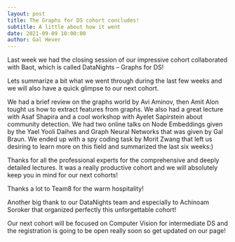 ```yaml
---
layout: post
title: The Graphs for DS cohort concludes! 
subtitle: A little about how it went 
date: 2021-09-09 10:00:00
author: Gal Hever
---
```


Last week we had the closing session of our impressive cohort collaborated with Baot, which is called DataNights – Graphs for DS!

Lets summarize a bit what we went through during the last few weeks and we will also have a quick glimpse to our next cohort.

We had a brief review on the graphs world by Avi Aminov, then Amit Alon tought us how to extract features from graphs. We also had a great lecture with Asaf Shapira and a cool workshop with Ayelet Sapirstein about community detection. We had two online talks on Node Embeddings given by the Yael Yooli Daihes and Graph Neural Networks that was given by Gal Braun. We ended up with a spy coding task by Morit Zwang that left us desiring to learn more on this field and summarized the last six weeks:)

Thanks for all the professional experts for the comprehensive and deeply detailed lectures. It was a really productive cohort and we will absolutely keep you in mind for our next cohorts!

Thanks a lot to Team8 for the warm hospitality!

Another big thank to our DataNights team and especially to Achinoam Soroker that organized perfectly this unforgettable cohort!

Our next cohort will be focused on Computer Vision for intermediate DS and the registration is going to be open really soon so get updated on our page!
